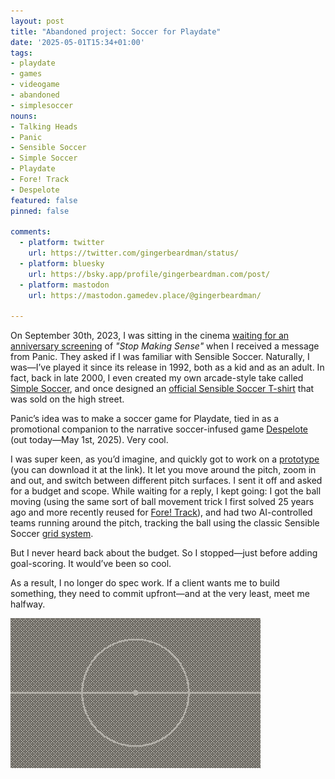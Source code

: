 ```yaml
---
layout: post
title: "Abandoned project: Soccer for Playdate"
date: '2025-05-01T15:34+01:00'
tags:
- playdate
- games
- videogame
- abandoned
- simplesoccer
nouns:
- Talking Heads
- Panic
- Sensible Soccer
- Simple Soccer
- Playdate
- Fore! Track
- Despelote
featured: false
pinned: false

comments:
  - platform: twitter
    url: https://twitter.com/gingerbeardman/status/
  - platform: bluesky
    url: https://bsky.app/profile/gingerbeardman.com/post/
  - platform: mastodon
    url: https://mastodon.gamedev.place/@gingerbeardman/

---
```


On September 30th, 2023, I was sitting in the cinema [waiting for an anniversary screening](https://twitter.com/gingerbeardman/status/1708437276756214147) of *"Stop Making Sense"* when I received a message from Panic. They asked if I was familiar with Sensible Soccer. Naturally, I was—I’ve played it since its release in 1992, both as a kid and as an adult. In fact, back in late 2000, I even created my own arcade-style take called [Simple Soccer](/2000/09/29/simple-soccer/), and once designed an [official Sensible Soccer T-shirt](/2002/05/23/sensible-soccer-t-shirt/) that was sold on the high street.

Panic’s idea was to make a soccer game for Playdate, tied in as a promotional companion to the narrative soccer-infused game [Despelote](https://en.wikipedia.org/wiki/Despelote) (out today—May 1st, 2025). Very cool.

I was super keen, as you’d imagine, and quickly got to work on a [prototype](https://gingerbeardman.itch.io/prototypes-for-playdate) (you can download it at the link). It let you move around the pitch, zoom in and out, and switch between different pitch surfaces. I sent it off and asked for a budget and scope. While waiting for a reply, I kept going: I got the ball moving (using the same sort of ball movement trick I first solved 25 years ago and more recently reused for [Fore! Track](/2023/06/26/ball-und-panzer-golf-making-a-playdate-game-in-a-week/)), and had two AI-controlled teams running around the pitch, tracking the ball using the classic Sensible Soccer [grid system](https://readonlymemory.com/the-making-of-sensible-soccer/).

But I never heard back about the budget. So I stopped—just before adding goal-scoring. It would’ve been so cool.

As a result, I no longer do spec work. If a client wants me to build something, they need to commit upfront—and at the very least, meet me halfway.

![IMG](/images/posts/soccer-playdate.gif#playdate)
